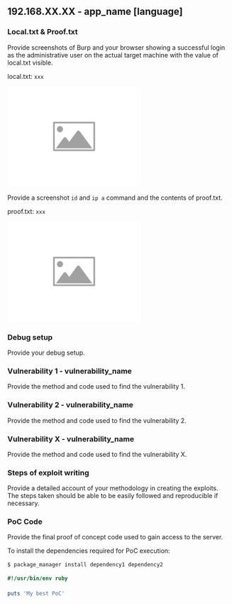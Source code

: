
## 192.168.XX.XX - app_name [language]

### Local.txt & Proof.txt

Provide screenshots of Burp and your browser showing a successful login as the administrative user on the actual target machine with the value of local.txt visible.

local.txt: `xxx`

![local.txt](images/placeholder-image-300x225.png)

Provide a screenshot `id` and `ip a` command and the contents of proof.txt.

proof.txt: `xxx`

![proof.txt](images/placeholder-image-300x225.png)

### Debug setup

Provide your debug setup.

### Vulnerability 1 - vulnerability_name

Provide the method and code used to find the vulnerability 1.

### Vulnerability 2 - vulnerability_name

Provide the method and code used to find the vulnerability 2.

### Vulnerability X - vulnerability_name

Provide the method and code used to find the vulnerability X.

### Steps of exploit writing

Provide a detailed account of your methodology in creating the exploits. The steps taken
should be able to be easily followed and reproducible if necessary.

### PoC Code

Provide the final proof of concept code used to gain access to the server.

To install the dependencies required for PoC execution:

```default
$ package_manager install dependency1 dependency2
```

```ruby
#!/usr/bin/env ruby

puts 'My best PoC'
```
